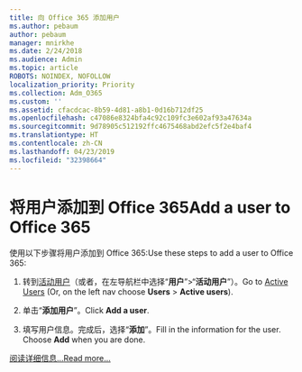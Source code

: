 ```yaml
---
title: 向 Office 365 添加用户
ms.author: pebaum
author: pebaum
manager: mnirkhe
ms.date: 2/24/2018
ms.audience: Admin
ms.topic: article
ROBOTS: NOINDEX, NOFOLLOW
localization_priority: Priority
ms.collection: Adm_O365
ms.custom: ''
ms.assetid: cfacdcac-8b59-4d81-a8b1-0d16b712df25
ms.openlocfilehash: c47086e8324bfa4c92c109fc3e602af93a47634a
ms.sourcegitcommit: 9d78905c512192ffc4675468abd2efc5f2e4baf4
ms.translationtype: HT
ms.contentlocale: zh-CN
ms.lasthandoff: 04/23/2019
ms.locfileid: "32398664"
---
```

# <a name="add-a-user-to-office-365"></a><span data-ttu-id="b1042-102">将用户添加到 Office 365</span><span class="sxs-lookup"><span data-stu-id="b1042-102">Add a user to Office 365</span></span>

<span data-ttu-id="b1042-103">使用以下步骤将用户添加到 Office 365:</span><span class="sxs-lookup"><span data-stu-id="b1042-103">Use these steps to add a user to Office 365:</span></span>
  
1. <span data-ttu-id="b1042-104">转到[活动用户](https://admin.microsoft.com/Adminportal/Home?source=applauncher#/users)（或者，在左导航栏中选择“**用户**”\>“**活动用户**”）。</span><span class="sxs-lookup"><span data-stu-id="b1042-104">Go to [Active Users](https://admin.microsoft.com/Adminportal/Home?source=applauncher#/users) (Or, on the left nav choose **Users** \> **Active users**).</span></span>
    
2. <span data-ttu-id="b1042-105">单击“**添加用户**”。</span><span class="sxs-lookup"><span data-stu-id="b1042-105">Click **Add a user**.</span></span>
    
3. <span data-ttu-id="b1042-p101">填写用户信息。完成后，选择“**添加**”。</span><span class="sxs-lookup"><span data-stu-id="b1042-p101">Fill in the information for the user. Choose **Add** when you are done.</span></span> 
    
[<span data-ttu-id="b1042-108">阅读详细信息...</span><span class="sxs-lookup"><span data-stu-id="b1042-108">Read more...</span></span>](https://support.office.com/article/1970f7d6-03b5-442f-b385-5880b9c256ec)
  

